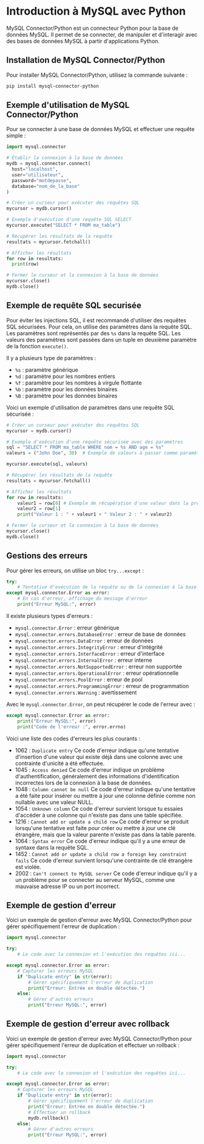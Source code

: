 # Introduction à MySQL avec Python

MySQL Connector/Python est un connecteur Python pour la base de données MySQL. Il permet de se connecter, de manipuler et d'interagir avec des bases de données MySQL à partir d'applications Python.

## Installation de MySQL Connector/Python

Pour installer MySQL Connector/Python, utilisez la commande suivante :
```bash
pip install mysql-connector-python
```

## Exemple d'utilisation de MySQL Connector/Python

Pour se connecter à une base de données MySQL et effectuer une requête simple :

```python
import mysql.connector

# Établir la connexion à la base de données
mydb = mysql.connector.connect(
  host="localhost",
  user="utilisateur",
  password="motdepasse",
  database="nom_de_la_base"
)

# Créer un curseur pour exécuter des requêtes SQL
mycursor = mydb.cursor()

# Exemple d'exécution d'une requête SQL SELECT
mycursor.execute("SELECT * FROM ma_table")

# Récupérer les résultats de la requête
resultats = mycursor.fetchall()

# Afficher les résultats
for row in resultats:
  print(row)

# Fermer le curseur et la connexion à la base de données
mycursor.close()
mydb.close()
```

## Exemple de requête SQL securisée

Pour éviter les injections SQL, il est recommandé d'utiliser des requêtes SQL sécurisées. Pour cela, on utilise des paramètres dans la requête SQL. Les paramètres sont représentés par des `%s` dans la requête SQL. Les valeurs des paramètres sont passées dans un tuple en deuxième paramètre de la fonction `execute()`.

Il y a plusieurs type de paramètres :
- `%s` : paramètre générique
- `%d` : paramètre pour les nombres entiers
- `%f` : paramètre pour les nombres à virgule flottante
- `%b` : paramètre pour les données binaires
- `%B` : paramètre pour les données binaires

Voici un exemple d'utilisation de paramètres dans une requête SQL sécurisée :

```python
# Créer un curseur pour exécuter des requêtes SQL
mycursor = mydb.cursor()

# Exemple d'exécution d'une requête sécurisée avec des paramètres
sql = "SELECT * FROM ma_table WHERE nom = %s AND age = %s"
valeurs = ("John Doe", 30)  # Exemple de valeurs à passer comme paramètres

mycursor.execute(sql, valeurs)

# Récupérer les résultats de la requête
resultats = mycursor.fetchall()

# Afficher les résultats
for row in resultats:
    valeur1 = row[0] # Exemple de récupération d'une valeur dans la première colonne
    valeur2 = row[1]
    print("Valeur 1 : " + valeur1 + " Valeur 2 : " + valeur2)

# Fermer le curseur et la connexion à la base de données
mycursor.close()
mydb.close()
```

## Gestions des erreurs

Pour gérer les erreurs, on utilise un bloc `try...except` :

```python
try:
    # Tentative d'exécution de la requête ou de la connexion à la base de données
except mysql.connector.Error as error:
    # En cas d'erreur, affichage du message d'erreur
    print("Erreur MySQL:", error)
```
Il existe plusieurs types d'erreurs :
- `mysql.connector.Error` : erreur générique
- `mysql.connector.errors.DatabaseError` : erreur de base de données
- `mysql.connector.errors.DataError` : erreur de données
- `mysql.connector.errors.IntegrityError` : erreur d'intégrité
- `mysql.connector.errors.InterfaceError` : erreur d'interface
- `mysql.connector.errors.InternalError` : erreur interne
- `mysql.connector.errors.NotSupportedError` : erreur non supportée
- `mysql.connector.errors.OperationalError` : erreur opérationnelle
- `mysql.connector.errors.PoolError` : erreur de pool
- `mysql.connector.errors.ProgrammingError` : erreur de programmation
- `mysql.connector.errors.Warning` : avertissement

Avec le `mysql.connector.Error`, on peut récupérer le code de l'erreur avec : 

```python
except mysql.connector.Error as error:
    print("Erreur MySQL:", error)
    print("Code de l'erreur :", error.errno)
```

Voici une liste des codes d'erreurs les plus courants :
- 1062 : `Duplicate entry` Ce code d'erreur indique qu'une tentative d'insertion d'une valeur qui existe déjà dans une colonne avec une contrainte d'unicité a été effectuée.
- 1045 : `Access denied` Ce code d'erreur indique un problème d'authentification, généralement des informations d'identification incorrectes lors de la connexion à la base de données.
- 1048 : `Column cannot be null` Ce code d'erreur indique qu'une tentative a été faite pour insérer ou mettre à jour une colonne définie comme non nullable avec une valeur NULL.
- 1054 : `Unknown column` Ce code d'erreur survient lorsque tu essaies d'accéder à une colonne qui n'existe pas dans une table spécifiée.
- 1216 : `Cannot add or update a child row` Ce code d'erreur se produit lorsqu'une tentative est faite pour créer ou mettre à jour une clé étrangère, mais que la valeur parente n'existe pas dans la table parente.
- 1064 : `Syntax error` Ce code d'erreur indique qu'il y a une erreur de syntaxe dans la requête SQL.
- 1452 : `Cannot add or update a child row a foreign key constraint fails` Ce code d'erreur survient lorsqu'une contrainte de clé étrangère est violée.
- 2002 : `Can't connect to MySQL server` Ce code d'erreur indique qu'il y a un problème pour se connecter au serveur MySQL, comme une mauvaise adresse IP ou un port incorrect.

## Exemple de gestion d'erreur

Voici un exemple de gestion d'erreur avec MySQL Connector/Python pour gérer spécifiquement l'erreur de duplication :

```python
import mysql.connector

try:
    # Le code avec la connexion et l'exécution des requêtes ici...

except mysql.connector.Error as error:
    # Capturer les erreurs MySQL
    if "Duplicate entry" in str(error):
        # Gérer spécifiquement l'erreur de duplication
        print("Erreur: Entrée en double détectée.")
    else:
        # Gérer d'autres erreurs
        print("Erreur MySQL:", error)
```     

## Exemple de gestion d'erreur avec rollback

Voici un exemple de gestion d'erreur avec MySQL Connector/Python pour gérer spécifiquement l'erreur de duplication et effectuer un rollback :

```python
import mysql.connector

try:
    # Le code avec la connexion et l'exécution des requêtes ici...

except mysql.connector.Error as error:
    # Capturer les erreurs MySQL
    if "Duplicate entry" in str(error):
        # Gérer spécifiquement l'erreur de duplication
        print("Erreur: Entrée en double détectée.")
        # Effectuer un rollback
        mydb.rollback()
    else:
        # Gérer d'autres erreurs
        print("Erreur MySQL:", error)
```

